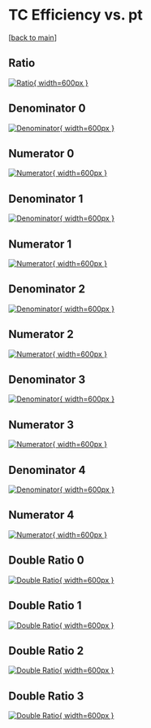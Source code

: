 # TC Efficiency vs. pt

[[back to main](./)]



## Ratio

[![Ratio](../mtv/var/TC_xtr_0_1_eff_pt.png){ width=600px }](../mtv/var/TC_xtr_0_1_eff_pt.pdf)

## Denominator 0

[![Denominator](../mtv/den/TC_xtr_0_1_eff_pt_den0.png){ width=600px }](../mtv/den/TC_xtr_0_1_eff_pt_den0.pdf)

## Numerator 0

[![Numerator](../mtv/num/TC_xtr_0_1_eff_pt_num0.png){ width=600px }](../mtv/num/TC_xtr_0_1_eff_pt_num0.pdf)

## Denominator 1

[![Denominator](../mtv/den/TC_xtr_0_1_eff_pt_den1.png){ width=600px }](../mtv/den/TC_xtr_0_1_eff_pt_den1.pdf)

## Numerator 1

[![Numerator](../mtv/num/TC_xtr_0_1_eff_pt_num1.png){ width=600px }](../mtv/num/TC_xtr_0_1_eff_pt_num1.pdf)

## Denominator 2

[![Denominator](../mtv/den/TC_xtr_0_1_eff_pt_den2.png){ width=600px }](../mtv/den/TC_xtr_0_1_eff_pt_den2.pdf)

## Numerator 2

[![Numerator](../mtv/num/TC_xtr_0_1_eff_pt_num2.png){ width=600px }](../mtv/num/TC_xtr_0_1_eff_pt_num2.pdf)

## Denominator 3

[![Denominator](../mtv/den/TC_xtr_0_1_eff_pt_den3.png){ width=600px }](../mtv/den/TC_xtr_0_1_eff_pt_den3.pdf)

## Numerator 3

[![Numerator](../mtv/num/TC_xtr_0_1_eff_pt_num3.png){ width=600px }](../mtv/num/TC_xtr_0_1_eff_pt_num3.pdf)

## Denominator 4

[![Denominator](../mtv/den/TC_xtr_0_1_eff_pt_den4.png){ width=600px }](../mtv/den/TC_xtr_0_1_eff_pt_den4.pdf)

## Numerator 4

[![Numerator](../mtv/num/TC_xtr_0_1_eff_pt_num4.png){ width=600px }](../mtv/num/TC_xtr_0_1_eff_pt_num4.pdf)

## Double Ratio 0

[![Double Ratio](../mtv/ratio/TC_xtr_0_1_eff_pt_ratio0.png){ width=600px }](../mtv/ratio/TC_xtr_0_1_eff_pt_ratio0.pdf)

## Double Ratio 1

[![Double Ratio](../mtv/ratio/TC_xtr_0_1_eff_pt_ratio1.png){ width=600px }](../mtv/ratio/TC_xtr_0_1_eff_pt_ratio1.pdf)

## Double Ratio 2

[![Double Ratio](../mtv/ratio/TC_xtr_0_1_eff_pt_ratio2.png){ width=600px }](../mtv/ratio/TC_xtr_0_1_eff_pt_ratio2.pdf)

## Double Ratio 3

[![Double Ratio](../mtv/ratio/TC_xtr_0_1_eff_pt_ratio3.png){ width=600px }](../mtv/ratio/TC_xtr_0_1_eff_pt_ratio3.pdf)

